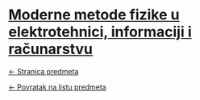 # [Moderne metode fizike u elektrotehnici, informaciji i računarstvu](https://www.github.com/studosi-fer/MMFUEIIR)
[<- Stranica predmeta](https://www.fer.unizg.hr/predmet/mmfueir)

[<- Povratak na listu predmeta](https://www.github.com/studosi/FER)